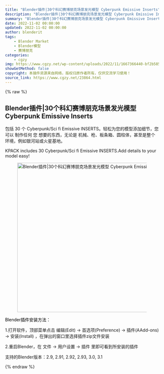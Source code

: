 ```yaml
---
title: "Blender插件|30个科幻赛博朋克场景发光模型 Cyberpunk Emissive Inserts"
description: "Blender插件|30个科幻赛博朋克场景发光模型 Cyberpunk Emissive Inserts"
summary: "Blender插件|30个科幻赛博朋克场景发光模型 Cyberpunk Emissive Inserts"
date: 2022-11-02 00:00:00
updated: 2022-11-02 00:00:00
author: blenderit
tags: 
    - Blender Market
    - Blender模型
    - 赛博朋克
categories:
    - cgzy
img: https://www.cgzy.net/wp-content/uploads/2022/11/1667366440-bf2b585aaeb7a04.jpg
showGetMethod: false
copyright: 本插件资源来自网络，版权归原作者所有，仅供交流学习使用！
source_link: https://www.cgzy.net/23864.html
---
```


{% raw %}
<div class="wp-block-pandastudio-title"><div class="title_style_01"><h2 id="h2-0">Blender插件|30个科幻赛博朋克场景发光模型 Cyberpunk Emissive Inserts </h2></div></div><p class="is-style-text-indent-2em">包括 30 个 Cyber​​punk/Sci fi Emissive INSERTS。轻松为您的模型添加细节，您 可以 制作任何 您 想要的东西，无论是 机械、枪、板条箱、圆柱体，甚至是整个环境，例如银河站或火星基地。</p><p>KPACK includes 30 Cyberpunk/Sci fi Emissive INSERTS.Add details to your model easy!</p><div class="wp-block-image is-style-border-round-and-with-shadow"><figure class="aligncenter size-full"><img fetchpriority="high" decoding="async" width="807" height="489" src="https://www.cgzy.net/wp-content/uploads/2022/11/1667366279-a02435035d2b189.jpg" class="wp-image-23865" title="Blender插件|30个科幻赛博朋克场景发光模型 Cyberpunk Emissive Inserts" alt="Blender插件|30个科幻赛博朋克场景发光模型 Cyberpunk Emissive Inserts"></figure></div><p><mark style="background-color:rgba(0, 0, 0, 0)" class="has-inline-color has-vivid-red-color">Blender插件安装方法：</mark></p><p>1.打开软件，顶部菜单点击 编辑(Edit) → 首选项(Preference) → 插件(AAdd-ons) → 安装(Install) ，在弹出的窗口里选择插件zip文件安装</p><p>2.重启Blender，在 文件 → 用户设置 → 插件 里即可看到所安装的插件</p><div class="wp-block-pandastudio-tips"><div class="tip success "><p>支持的Blender版本：2.9, 2.91, 2.92, 2.93, 3.0, 3.1</p>
</div></div>
<div style="display: none">cgzy</div>
{% endraw %}
